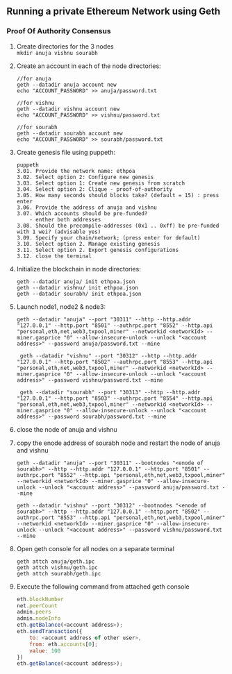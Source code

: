 ## Running a private Ethereum Network using Geth

### Proof Of Authority Consensus

1. Create directories for the 3 nodes  
    `mkdir anuja vishnu sourabh`

2. Create an account in each of the node directories:
   ```
   //for anuja
   geth --datadir anuja account new 
   echo "ACCOUNT_PASSWORD" >> anuja/password.txt

   //for vishnu
   geth --datadir vishnu account new 
   echo "ACCOUNT_PASSWORD" >> vishnu/password.txt

   //for sourabh
   geth --datadir sourabh account new 
   echo "ACCOUNT_PASSWORD" >> sourabh/password.txt
   ```
3. Create genesis file using puppeth:
    ```
    puppeth
    3.01. Provide the network name: ethpoa
    3.02. Select option 2: Configure new genesis
    3.03. Select option 1: Create new genesis from scratch
    3.04. Select option 2: Clique - proof-of-authority
    3.05. How many seconds should blocks take? (default = 15) : press enter
    3.06. Provide the address of anuja and vishnu
    3.07. Which accounts should be pre-funded? 
        - enther both addresses
    3.08. Should the precompile-addresses (0x1 .. 0xff) be pre-funded with 1 wei? (advisable yes)
    3.09. Specify your chain/network; (press enter for default)
    3.10. Select option 2. Manage existing genesis
    3.11. Select option 2. Export genesis configurations
    3.12. close the terminal
    ```
4. Initialize the blockchain in node directories:
    ```
    geth --datadir anuja/ init ethpoa.json
    geth --datadir vishnu/ init ethpoa.json
    geth --datadir sourabh/ init ethpoa.json
    ```
5. Launch node1, node2 & node3:
   ```shell
   geth --datadir "anuja" --port "30311" --http --http.addr "127.0.0.1" --http.port "8501" --authrpc.port "8552" --http.api "personal,eth,net,web3,txpool,miner" --networkid <networkId> --miner.gasprice "0" --allow-insecure-unlock --unlock "<account address>" --password anuja/password.txt --mine

    geth --datadir "vishnu" --port "30312" --http --http.addr "127.0.0.1" --http.port "8502" --authrpc.port "8553" --http.api "personal,eth,net,web3,txpool,miner" --networkid <networkId> --miner.gasprice "0" --allow-insecure-unlock --unlock "<account address>" --password vishnu/password.txt --mine

    geth --datadir "sourabh" --port "30313" --http --http.addr "127.0.0.1" --http.port "8503" --authrpc.port "8554" --http.api "personal,eth,net,web3,txpool,miner" --networkid <networkId> --miner.gasprice "0" --allow-insecure-unlock --unlock "<account address>" --password sourabh/password.txt --mine
   ```
6. close the node of anuja and vishnu
7. copy the enode address of sourabh node and restart the node of anuja and vishnu
    ```shell
    geth --datadir "anuja" --port "30311" --bootnodes "<enode of sourabh>" --http --http.addr "127.0.0.1" --http.port "8501" --authrpc.port "8552" --http.api "personal,eth,net,web3,txpool,miner" --networkid <networkId> --miner.gasprice "0" --allow-insecure-unlock --unlock "<account address>" --password anuja/password.txt --mine

    geth --datadir "vishnu" --port "30312" --bootnodes "<enode of sourabh>" --http --http.addr "127.0.0.1" --http.port "8502" --authrpc.port "8553" --http.api "personal,eth,net,web3,txpool,miner" --networkid <networkId> --miner.gasprice "0" --allow-insecure-unlock --unlock "<account address>" --password vishnu/password.txt --mine
    ```
8. Open geth console for all nodes on a separate terminal
    ```shell
    geth attch anuja/geth.ipc
    geth attch vishnu/geth.ipc
    geth attch sourabh/geth.ipc  
    ```
10. Execute the following command from attached geth console
    ```javascript
    eth.blockNumber
    net.peerCount
    admin.peers
    admin.nodeInfo
    eth.getBalance(<account address>);
    eth.sendTransaction({
        to: <account address of other user>,
        from: eth.accounts[0];
        value: 100
    })
    eth.getBalance(<account address>);
    ```
